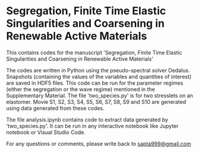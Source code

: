 # Segregation, Finite Time Elastic Singularities and Coarsening in Renewable Active Materials
This contains codes for the manuscript 'Segregation, Finite Time Elastic Singularities and Coarsening in Renewable Active Materials'


The codes are written in Python using the pseudo-spectral solver Dedalus. Snapshots (containing the values of the variables and quantities of interest) are saved in HDF5 files. This code can be run for the parameter regimes (either the segregation or the wave regime) mentioned in the Supplementary Material. The file 'two_species.py' is for two stresslets on an elastomer. Movie S1, S2, S3, S4, S5, S6, S7, S8, S9 and S10 are generated using data generated from these codes.

The file analysis.ipynb contains code to extract data generated by 'two_species.py'. It can be run in any interactive notebook like Jupyter notebook or Visual Studio Code. 

For any questions or comments, please write back to sapta999@gmail.com 
